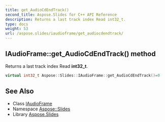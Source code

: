 ```yaml
---
title: get_AudioCdEndTrack()
second_title: Aspose.Slides for C++ API Reference
description: Returns a last track index Read int32_t.
type: docs
weight: 53
url: /aspose.slides/iaudioframe/get_audiocdendtrack/
---
```

## IAudioFrame::get_AudioCdEndTrack() method


Returns a last track index Read **int32_t**.

```cpp
virtual int32_t Aspose::Slides::IAudioFrame::get_AudioCdEndTrack()=0
```

## See Also

* Class [IAudioFrame](../)
* Namespace [Aspose::Slides](../../)
* Library [Aspose.Slides](../../../)